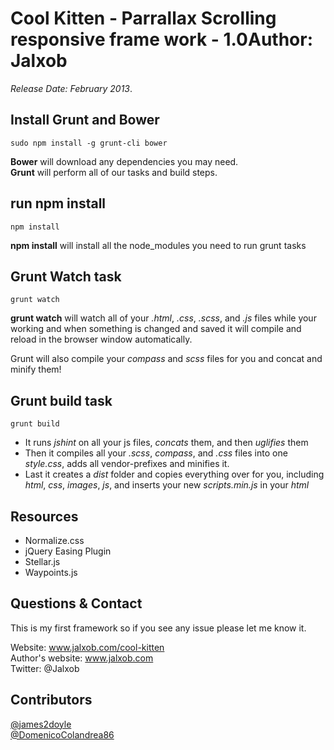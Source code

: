 Cool Kitten - Parrallax Scrolling responsive frame work - 1.0Author: Jalxob
=======
_Release Date: February 2013_.



Install Grunt and Bower
------  



```
sudo npm install -g grunt-cli bower
```

**Bower** will download any dependencies you may need.  
**Grunt** will perform all of our tasks and build steps.


run npm install
------  

```
npm install
```

**npm install** will install all the node_modules you need to run grunt tasks

Grunt Watch task
------  

```
grunt watch
```

**grunt watch** will watch all of your _.html_, _.css_, _.scss_, and _.js_ files while your working and when something is changed and saved it will compile and reload in the browser window automatically.  

Grunt will also compile your _compass_ and _scss_ files for you and concat and minify them!

Grunt build task
------  

```
grunt build
```

- It runs _jshint_ on all your js files, _concats_ them, and then _uglifies_ them  
- Then it compiles all your _.scss_, _compass_, and _.css_ files into one _style.css_, adds all vendor-prefixes and minifies it.  
- Last it creates a _dist_ folder and copies everything over for you, including _html_, _css_, _images_, _js_, and inserts your new _scripts.min.js_ in your _html_


Resources
------ 
- Normalize.css
- jQuery Easing Plugin
- Stellar.js
- Waypoints.js

Questions & Contact
------ 
This is my first framework so if you see any issue please let me know it.

Website: www.jalxob.com/cool-kitten  
Author's website: www.jalxob.com  
Twitter: @Jalxob  


Contributors
------ 
[@james2doyle](https://github.com/james2doyle)  
[@DomenicoColandrea86](https://github.com/DomenicoColandrea86)  

